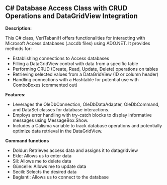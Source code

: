 ## C# Database Access Class with CRUD Operations and DataGridView Integration

**Description:**

This C# class, VeriTabaniH offers functionalities for interacting with Microsoft Access databases (.accdb files) using ADO.NET. It provides methods for:

* Establishing connections to Access databases
* Filling a DataGridView control with data from a specific table
* Performing CRUD (Create, Read, Update, Delete) operations on tables
* Retrieving selected values from a DataGridView (ID or column header)
* Handling connections with a Hashtable for potential use with ComboBoxes (commented out)

**Features:**

* Leverages the OleDbConnection, OleDbDataAdapter, OleDbCommand, and DataSet classes for database interactions.
* Employs error handling with try-catch blocks to display informative messages using MessageBox.Show.
* Includes a Calisma variable to track database operations and potentially optimize data retrieval in the DataGridView.

**Command functions**

* Doldur: Retrieves access data and assigns it to datagridview
* Ekle: Allows us to enter data
* Sil: Allows me to delete data
* Güncelle: Allows me to update data
* Secili: Selects the desired data
* Baglanti: Allows us to connect to the database
